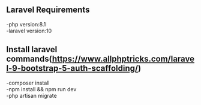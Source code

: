 ## Laravel Requirements

-php version:8.1\
-laravel version:10

## Install laravel commands(https://www.allphptricks.com/laravel-9-bootstrap-5-auth-scaffolding/)

-composer install\
-npm install && npm run dev\
-php artisan migrate
